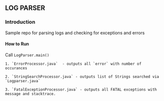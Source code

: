 ## LOG PARSER

### Introduction

Sample repo for parsing logs and checking for exceptions and errors


#### How to Run

Call `LogParser.main()`

    1. `ErrorProcessor.java`  - outputs all `error` with number of occurances
    
    2. `StringSearchProcessor.java` - outputs list of Strings searched via `Logparser.java`
    
    3. `FatalExceptionProcessor.java` - outputs all FATAL exceptions with message and stacktrace.

